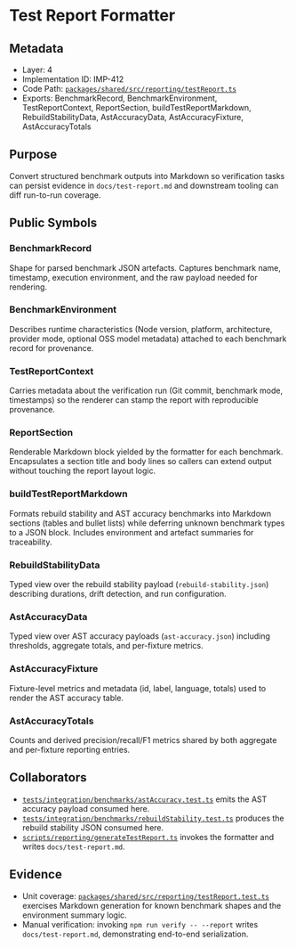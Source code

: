 # Test Report Formatter

## Metadata
- Layer: 4
- Implementation ID: IMP-412
- Code Path: [`packages/shared/src/reporting/testReport.ts`](../../../packages/shared/src/reporting/testReport.ts)
- Exports: BenchmarkRecord, BenchmarkEnvironment, TestReportContext, ReportSection, buildTestReportMarkdown, RebuildStabilityData, AstAccuracyData, AstAccuracyFixture, AstAccuracyTotals

## Purpose
Convert structured benchmark outputs into Markdown so verification tasks can persist evidence in `docs/test-report.md` and downstream tooling can diff run-to-run coverage.

## Public Symbols

### BenchmarkRecord
Shape for parsed benchmark JSON artefacts. Captures benchmark name, timestamp, execution environment, and the raw payload needed for rendering.

### BenchmarkEnvironment
Describes runtime characteristics (Node version, platform, architecture, provider mode, optional OSS model metadata) attached to each benchmark record for provenance.

### TestReportContext
Carries metadata about the verification run (Git commit, benchmark mode, timestamps) so the renderer can stamp the report with reproducible provenance.

### ReportSection
Renderable Markdown block yielded by the formatter for each benchmark. Encapsulates a section title and body lines so callers can extend output without touching the report layout logic.

### buildTestReportMarkdown
Formats rebuild stability and AST accuracy benchmarks into Markdown sections (tables and bullet lists) while deferring unknown benchmark types to a JSON block. Includes environment and artefact summaries for traceability.

### RebuildStabilityData
Typed view over the rebuild stability payload (`rebuild-stability.json`) describing durations, drift detection, and run configuration.

### AstAccuracyData
Typed view over AST accuracy payloads (`ast-accuracy.json`) including thresholds, aggregate totals, and per-fixture metrics.

### AstAccuracyFixture
Fixture-level metrics and metadata (id, label, language, totals) used to render the AST accuracy table.

### AstAccuracyTotals
Counts and derived precision/recall/F1 metrics shared by both aggregate and per-fixture reporting entries.

## Collaborators
- [`tests/integration/benchmarks/astAccuracy.test.ts`](../../../tests/integration/benchmarks/astAccuracy.test.ts) emits the AST accuracy payload consumed here.
- [`tests/integration/benchmarks/rebuildStability.test.ts`](../../../tests/integration/benchmarks/rebuildStability.test.ts) produces the rebuild stability JSON consumed here.
- [`scripts/reporting/generateTestReport.ts`](../../../scripts/reporting/generateTestReport.ts) invokes the formatter and writes `docs/test-report.md`.

## Evidence
- Unit coverage: [`packages/shared/src/reporting/testReport.test.ts`](../../../packages/shared/src/reporting/testReport.test.ts) exercises Markdown generation for known benchmark shapes and the environment summary logic.
- Manual verification: invoking `npm run verify -- --report` writes `docs/test-report.md`, demonstrating end-to-end serialization.
